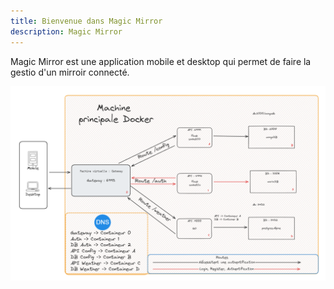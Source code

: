 ```yaml
---
title: Bienvenue dans Magic Mirror
description: Magic Mirror
---
```


Magic Mirror est une application mobile et desktop qui permet de faire la gestio d'un mirroir connecté. 

![](../../assets/docker_layout.png)